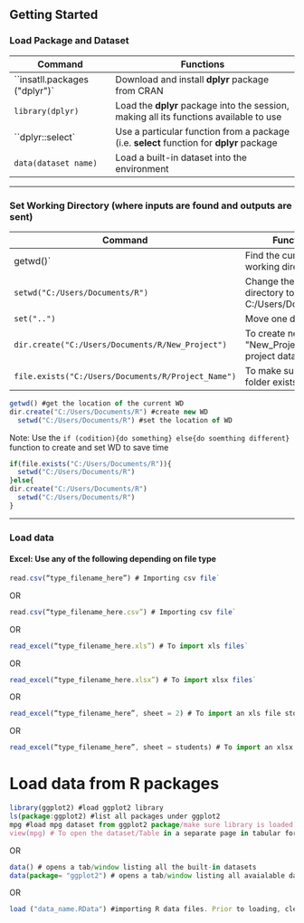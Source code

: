 ## Getting Started

### Load Package and Dataset

| **Command** | **Functions** |
| --- | --- |
| ``insatll.packages ("dplyr")`| Download and install **dplyr** package from CRAN | 
| `library(dplyr)` | Load the **dplyr** package into the session, making all its functions available to use |
|  ``dplyr::select`  | Use a particular function from a package (i.e. **select** function for **dplyr** package |
|  `data(dataset name)` | Load a built-in dataset into the environment| `data(iris)`|

---

### Set Working Directory (where inputs are found and outputs are sent)

| **Command** | **Functions** |
| --- | --- |
| getwd()`| Find the current working directory |
| `setwd("C:/Users/Documents/R")`| Change the current directory to C:/Users/Documents/R|` |
| `set("..")`| Move one directory up |
| `dir.create("C:/Users/Documents/R/New_Project")` | To create new folder "New_Project" to store project data |
| `file.exists("C:/Users/Documents/R/Project_Name")` | To make sure if the folder exists |

```js
getwd() #get the location of the current WD
dir.create("C:/Users/Documents/R") #create new WD
  setwd("C:/Users/Documents/R") #set the location of WD
```

Note: Use the `if (codition){do something} else{do soemthing different}` function to create and set WD to save time

``` js
if(file.exists("C:/Users/Documents/R")){
  setwd("C:/Users/Documents/R")
}else{
dir.create("C:/Users/Documents/R")
  setwd("C:/Users/Documents/R")
}
```
---

### Load data

#### Excel: Use any of the following depending on file type

``` js
read.csv(“type_filename_here”) # Importing csv file`
```
OR
``` js
read.csv(“type_filename_here.csv”) # Importing csv file` 
```
OR
``` js
read_excel(“type_filename_here.xls”) # To import xls files` 
```
OR
``` js
read_excel(“type_filename_here.xlsx”) # To import xlsx files` 
```
OR
``` js
read_excel(“type_filename_here”, sheet = 2) # To import an xls file stored in a particular sheet number (for example, sheet number 2)` 
```
OR
``` js
read_excel(“type_filename_here”, sheet = students) # To import an xlsx file stored in a particular sheet name (for example, sheet named students)` 
```

#

# Load data from R packages

```js
library(ggplot2) #load ggplot2 library
ls(package:ggplot2) #list all packages under ggplot2
mpg #load mpg dataset from ggplot2 package/make sure library is loaded
view(mpg) # To open the dataset/Table in a separate page in tabular format
```
OR 
```js
data() # opens a tab/window listing all the built-in datasets
data(package= "ggplot2") # opens a tab/window listing all avaialable datasets in ggplot2 package
```
OR

```js
load ("data_name.RData") #importing R data files. Prior to loading, clear all objects currently within the workspace to avoid overwrite.
```

